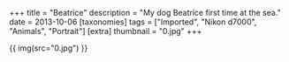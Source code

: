 +++
title = "Beatrice"
description = "My dog Beatrice first time at the sea."
date = 2013-10-06
[taxonomies]
tags = ["Imported", "Nikon d7000", "Animals", "Portrait"]
[extra]
thumbnail = "0.jpg"
+++

{{ img(src="0.jpg") }}
